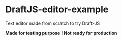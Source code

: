 # DraftJS-editor-example
Text editor made from scratch to try Draft-JS

**Made for testing purpose ! Not ready for production**
